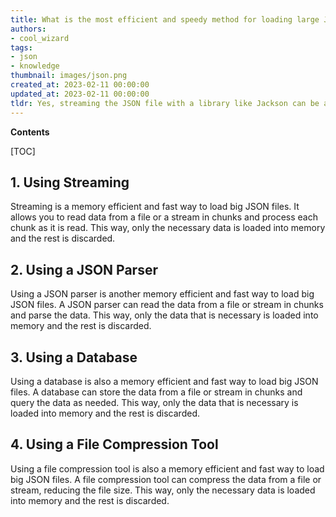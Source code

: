 ```yaml
---
title: What is the most efficient and speedy method for loading large JSON files?
authors:
- cool_wizard
tags:
- json
- knowledge
thumbnail: images/json.png
created_at: 2023-02-11 00:00:00
updated_at: 2023-02-11 00:00:00
tldr: Yes, streaming the JSON file with a library like Jackson can be an efficient and fast way to load big JSON files.
---
```


**Contents**

[TOC]

## 1. Using Streaming

Streaming is a memory efficient and fast way to load big JSON files. It allows you to read data from a file or a stream in chunks and process each chunk as it is read. This way, only the necessary data is loaded into memory and the rest is discarded.

## 2. Using a JSON Parser

Using a JSON parser is another memory efficient and fast way to load big JSON files. A JSON parser can read the data from a file or stream in chunks and parse the data. This way, only the data that is necessary is loaded into memory and the rest is discarded.

## 3. Using a Database

Using a database is also a memory efficient and fast way to load big JSON files. A database can store the data from a file or stream in chunks and query the data as needed. This way, only the data that is necessary is loaded into memory and the rest is discarded.

## 4. Using a File Compression Tool

Using a file compression tool is also a memory efficient and fast way to load big JSON files. A file compression tool can compress the data from a file or stream, reducing the file size. This way, only the necessary data is loaded into memory and the rest is discarded.

